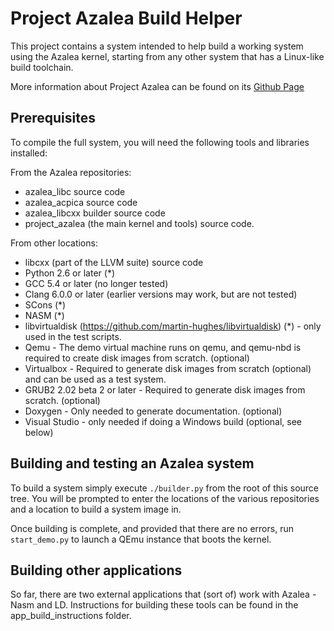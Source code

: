 # Project Azalea Build Helper

This project contains a system intended to help build a working system using the Azalea kernel, starting from any other
system that has a Linux-like build toolchain.

More information about Project Azalea can be found on its [Github Page](https://github.com/martin-hughes/project_azalea)

## Prerequisites

To compile the full system, you will need the following tools and libraries installed:

From the Azalea repositories:
- azalea_libc source code
- azalea_acpica source code
- azalea_libcxx builder source code
- project_azalea (the main kernel and tools) source code.

From other locations:
- libcxx (part of the LLVM suite) source code
- Python 2.6 or later (*)
- GCC 5.4 or later (no longer tested)
- Clang 6.0.0 or later (earlier versions may work, but are not tested)
- SCons (*)
- NASM (*)
- libvirtualdisk (https://github.com/martin-hughes/libvirtualdisk) (*) - only used in the test scripts.
- Qemu - The demo virtual machine runs on qemu, and qemu-nbd is required to create disk images from scratch. (optional)
- Virtualbox - Required to generate disk images from scratch (optional) and can be used as a test system.
- GRUB2 2.02 beta 2 or later - Required to generate disk images from scratch. (optional)
- Doxygen - Only needed to generate documentation. (optional)
- Visual Studio - only needed if doing a Windows build (optional, see below)

## Building and testing an Azalea system

To build a system simply execute `./builder.py` from the root of this source tree. You will be prompted to enter the
locations of the various repositories and a location to build a system image in.

Once building is complete, and provided that there are no errors, run `start_demo.py` to launch a QEmu instance that
boots the kernel.

## Building other applications

So far, there are two external applications that (sort of) work with Azalea - Nasm and LD. Instructions for building
these tools can be found in the app_build_instructions folder.
